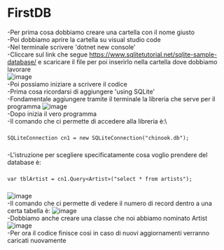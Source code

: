 # FirstDB
-Per prima cosa dobbiamo creare una cartella con il nome giusto\
-Poi dobbiamo aprire la cartella su visual studio code\
-Nel terminale scrivere 'dotnet new console'\
-Cliccare sul link che segue https://www.sqlitetutorial.net/sqlite-sample-database/ e scaricare il file per poi inserirlo nella cartella dove dobbiamo lavorare\
![image](https://user-images.githubusercontent.com/116791046/235087869-6c102804-fa96-4d1c-939b-7b4fe0c36987.png)\
-Poi possiamo iniziare a scrivere il codice\
-Prima cosa ricordarsi di aggiungere 'using SQLite'\
-Fondamentale aggiungere tramite il terminale la libreria che serve per il programma ![image](https://user-images.githubusercontent.com/116791046/235085335-e5c5da92-495e-462a-83e5-8345c106b4ea.png)\
-Dopo inizia il vero programma\
-Il comando che ci permette di accedere alla libreria è:\
###
    SQLiteConnection cn1 = new SQLiteConnection("chinook.db");
###
-L'istruzione per scegliere specificatamente cosa voglio prendere del database è: 
###
    var tblArtist = cn1.Query<Artist>("select * from artists");
###
![image](https://user-images.githubusercontent.com/116791046/235086564-eab047f7-167b-44e7-95af-f87cd10b714a.png)\
-Il comando che ci permette di vedere il numero di record dentro a una certa tabella è: ![image](https://user-images.githubusercontent.com/116791046/235087243-faf65896-e8b7-4809-8a06-50e08bf9758e.png)\
-Dobbiamo anche creare una classe che noi abbiamo nominato Artist\
![image](https://user-images.githubusercontent.com/116791046/236140245-b9ddbe3f-6c10-4e5a-ba05-1ed356b0590d.png)\
-Per ora il codice finisce così in caso di nuovi aggiornamenti verranno caricati nuovamente


